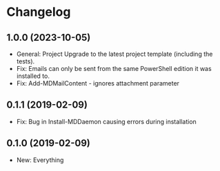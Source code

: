 ﻿# Changelog

## 1.0.0 (2023-10-05)

+ General: Project Upgrade to the latest project template (including the tests).
+ Fix: Emails can only be sent from the same PowerShell edition it was installed to.
+ Fix: Add-MDMailContent - ignores attachment parameter

## 0.1.1 (2019-02-09)

+ Fix: Bug in Install-MDDaemon causing errors during installation
 
## 0.1.0 (2019-02-09)

+ New: Everything
